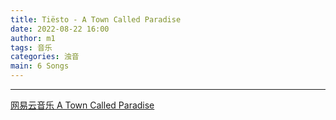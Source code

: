 ```yaml
---
title: Tiësto - A Town Called Paradise
date: 2022-08-22 16:00
author: m1
tags: 音乐
categories: 浊音
main: 6 Songs
---
```


<link rel="stylesheet" href="/css/APlayer.min.css">
<div id="aplayer"></div>
<script src="/js/APlayer.min.js"></script>
<script>
    const ap = new APlayer({
    container: document.getElementById('aplayer'),
    lrcType: 3,
    loop: 'none',
    audio: [
        {
        name: 'Red Lights',
        artist: 'Tiësto',
        url: '01 Red Lights.m4a',
        cover: 'Cover.jpg',
        lrc: '01 Red Lights.lrc',
        },
        {
        name: 'Footprints',
        artist: 'Tiësto (feat. Cruickshank)',
        url: '02 Footprints (feat. Cruickshank).m4a',
        cover: 'Cover.jpg',
        lrc: '02 Footprints (feat. Cruickshank).lrc',
        },
        {
        name: 'A Town Called Paradise',
        artist: 'Tiësto (feat. Zac Barnett)',
        url: '03 A Town Called Paradise (feat. Zac Barnett).m4a',
        cover: 'Cover.jpg',
        lrc: '03 A Town Called Paradise (feat. Zac Barnett).lrc',
        },
        {
        name: 'Echoes',
        artist: 'Tiësto (feat. Andreas Moe)',
        url: '04 Echoes (feat. Andreas Moe).m4a',
        cover: 'Cover.jpg',
        lrc: '04 Echoes (feat. Andreas Moe).lrc',
        },
        {
        name: 'Wasted',
        artist: 'Tiësto (feat. Matthew Koma)',
        url: '05 Wasted (feat. Matthew Koma).m4a',
        cover: 'Cover.jpg',
        lrc: '05 Wasted (feat. Matthew Koma).lrc',
        },
        {
        name: 'Rocky',
        artist: 'Tiësto',
        url: '06 Rocky.m4a',
        cover: 'Cover.jpg',
        lrc: '06 Rocky.lrc',
        }
    ]
});
</script>

---

[网易云音乐 A Town Called Paradise](https://music.163.com/#/album?id=2875023)